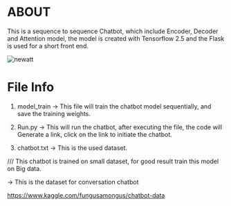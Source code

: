 # ABOUT

This is a sequence to sequence Chatbot, which include Encoder, Decoder and 
Attention model, the model is created with Tensorflow 2.5 and the Flask is used for 
a short front end.

![newatt](https://user-images.githubusercontent.com/75822824/123050665-90e58380-d41e-11eb-982a-28c8f2ef159b.png)

# File Info

1. model_train -> This file will train the chatbot model sequentially, and save 
		  the training weights.

2. Run.py -> This will run the chatbot, after executing the file, the code will 
 	     Generate a link, click on the link to initiate the chatbot. 

3. chatbot.txt -> This is the used dataset.

/// This chatbot is trained on small dataset, for good result train this model 
  on Big data.
 
-> This is the dataset for conversation chatbot

https://www.kaggle.com/fungusamongus/chatbot-data
